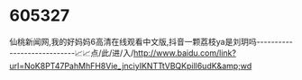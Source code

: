 # 605327
仙桃新闻网,我的好妈妈6高清在线观看中文版,抖音一颗荔枝ya是刘玥吗----------------------------📈📈点/此/进/入/http://www.baidu.com/link?url=NoK8PT47PahMhFH8Vie_jnciyIKNTTtVBQKpill6udK&amp;wd
